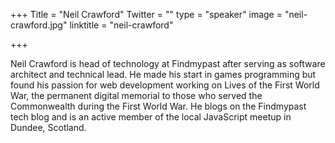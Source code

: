 +++
Title = "Neil Crawford"
Twitter = ""
type = "speaker"
image = "neil-crawford.jpg"
linktitle = "neil-crawford"

+++

Neil Crawford is head of technology at Findmypast after serving as software architect and technical lead. He made his start in games programming but found his passion for web development working on Lives of the First World War, the permanent digital memorial to those who served the Commonwealth during the First World War. He blogs on the Findmypast tech blog and is an active member of the local JavaScript meetup in Dundee, Scotland.

